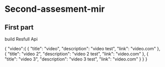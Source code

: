# Second-assesment-mir
## First part
build Resfull Api


{
	"video":{
		{
			"title": "video",
			"description": "video test",
			"link": "video.com"
		},
		{
			"title": "video 2",
			"description": "video 2 test",
			"link": "video.com"
		},
		{
			"title": "video 3",
			"description": "video 3 test",
			"link": "video.com"
		}
    }
}